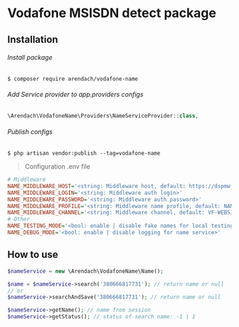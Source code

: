 # Vodafone MSISDN detect package

## Installation

###### Install package
```
$ composer require arendach/vodafone-name
```

###### Add Service provider to app.providers configs
```php
\Arendach\VodafoneName\Providers\NameServiceProvider::class,
```

###### Publish configs
```
$ php artisan vendor:publish --tag=vodafone-name
```


> Configuration .env file

```ini
# Middleware
NAME_MIDDLEWARE_HOST='<string: Middleware host, default: https://dspmw.vodafone.ua>'
NAME_MIDDLEWARE_LOGIN='<string: Middleware auth login>'
NAME_MIDDLEWARE_PASSWORD='<string: Middleware auth password>'
NAME_MIDDLEWARE_PROFILE='<string: Middleware name profile, default: NAME-RTM>'
NAME_MIDDLEWARE_CHANNEL='<string: Middleware channel, default: VF-WEBSITE>'
# Other
NAME_TESTING_MODE='<bool: enable | disable fake names for local testing>'
NAME_DEBUG_MODE='<bool: enable | disable logging for name service>'
```

## How to use

```php
$nameService = new \Arendach\VodafoneName\Name();

$name = $nameService->search('380666817731'); // return name or null
// or
$nameService->searchAndSave('380666817731'); // return name or null

$nameService->getName(); // name from session
$nameService->getStatus(); // status of search name: -1 | 1
```
